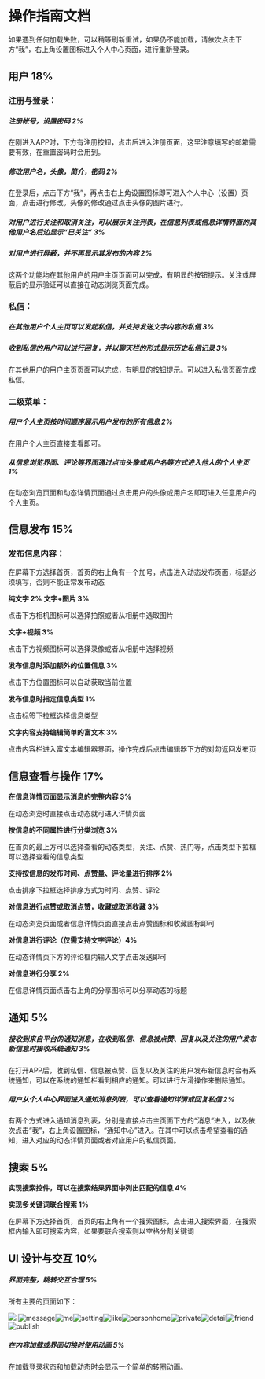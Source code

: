 # 操作指南文档

如果遇到任何加载失败，可以稍等刷新重试，如果仍不能加载，请依次点击下方“我”，右上角设置图标进入个人中心页面，进行重新登录。

## 用户 18%

### 注册与登录：

##### 注册帐号，设置密码 2%

在刚进入APP时，下方有注册按钮，点击后进入注册页面，这里注意填写的邮箱需要有效，在重置密码时会用到。

##### 修改用户名，头像，简介，密码 2%

在登录后，点击下方“我”，再点击右上角设置图标即可进入个人中心（设置）页面，点击进行修改。头像的修改通过点击头像的图片进行。

##### 对用户进行关注和取消关注，可以展示关注列表，在信息列表或信息详情界面的其他用户名后边显示“已关注” 3%

##### 对用户进行屏蔽，并不再显示其发布的内容 2%

这两个功能均在其他用户的用户主页页面可以完成，有明显的按钮提示。关注或屏蔽后的显示验证可以直接在动态浏览页面完成。

### 私信：

##### 在其他用户个人主页可以发起私信，并支持发送文字内容的私信 3%

##### 收到私信的用户可以进行回复，并以聊天栏的形式显示历史私信记录 3%

在其他用户的用户主页页面可以完成，有明显的按钮提示。可以进入私信页面完成私信。

### 二级菜单：

##### 用户个人主页按时间顺序展示用户发布的所有信息 2%

在用户个人主页直接查看即可。

##### 从信息浏览界面、评论等界⾯通过点击头像或用户名等方式进⼊他⼈的个人主⻚ 1%

在动态浏览页面和动态详情页面通过点击用户的头像或用户名即可进入任意用户的个人主页。

## 信息发布 15%

### 发布信息内容：

在屏幕下方选择首页，首页的右上角有一个加号，点击进入动态发布页面，标题必须填写，否则不能正常发布动态

**纯文字 2%**
**文字+图片 3%**

点击下方相机图标可以选择拍照或者从相册中选取图片

**文字+视频 3%**

点击下方视频图标可以选择录像或者从相册中选择视频

**发布信息时添加额外的位置信息 3%**

点击下方位置图标可以自动获取当前位置

**发布信息时指定信息类型 1%**

点击标签下拉框选择信息类型

**文字内容支持编辑简单的富文本 3%**

点击内容栏进入富文本编辑器界面，操作完成后点击编辑器下方的对勾返回发布页

## 信息查看与操作 17%

**在信息详情页面显示消息的完整内容 3%**

在动态浏览时直接点击动态就可进入详情页面

**按信息的不同属性进行分类浏览 3%**

在首页的最上方可以选择查看的动态类型，关注、点赞、热门等，点击类型下拉框可以选择查看的信息类型

**支持按信息的发布时间、点赞量、评论量进行排序 2%**

点击排序下拉框选择排序方式为时间、点赞、评论

**对信息进行点赞或取消点赞，收藏或取消收藏 3%**

在动态浏览页面或者信息详情页面直接点击点赞图标和收藏图标即可

**对信息进行评论（仅需支持文字评论）4%**

在动态详情页下方的评论框内输入文字点击发送即可

**对信息进行分享 2%**

在信息详情页面点击右上角的分享图标可以分享动态的标题

## 通知 5%

##### 接收到来⾃平台的通知消息，在收到私信、信息被点赞、回复以及关注的用户发布新信息时接收系统通知 3%

在打开APP后，收到私信、信息被点赞、回复以及关注的用户发布新信息时会有系统通知，可以在系统的通知栏看到相应的通知。可以进行左滑操作来删除通知。

##### 用户从个人中心界面进入通知消息列表，可以查看通知详情或回复私信 2%

有两个方式进入通知消息列表，分别是直接点击主页面下方的“消息”进入，以及依次点击“我”，右上角设置图标，“通知中心”进入。在其中可以点击希望查看的通知，进入对应的动态详情页面或者对应用户的私信页面。

## 搜索 5%

**实现搜索控件，可以在搜索结果界面中列出匹配的信息 4%**

**实现多关键词联合搜索 1%**

在屏幕下方选择首页，首页的右上角有一个搜索图标，点击进入搜索界面，在搜索框内输入即可搜索内容，如果要联合搜索则以空格分割关键词

## UI 设计与交互 10%

##### 界面完整，跳转交互合理 5%

所有主要的页面如下：

![](image\main.png) ![message](image\message.png)![me](image\me.png)![setting](image\setting.png)![like](image\like.png)![personhome](image\personhome.png)![private](image\private.png)![detail](image\detail.png)![friend](image\friend.png)![publish](image\publish.png)

##### 在内容加载或界面切换时使用动画 5%

在加载登录状态和加载动态时会显示一个简单的转圈动画。
